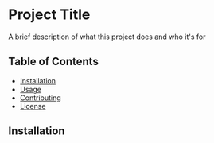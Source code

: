 # Project Title

A brief description of what this project does and who it's for

## Table of Contents

- [Installation](#installation)
- [Usage](#usage)
- [Contributing](#contributing)
- [License](#license)

## Installation
